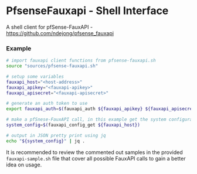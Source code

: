# PfsenseFauxapi - Shell Interface

A shell client for pfSense-FauxAPI - https://github.com/ndejong/pfsense_fauxapi

### Example
```bash
# import fauxapi client functions from pfsense-fauxapi.sh 
source "sources/pfsense-fauxapi.sh"

# setup some variables
fauxapi_host="<host-address>"
fauxapi_apikey="<fauxapi-apikey>"
fauxapi_apisecret="<fauxapi-apisecret>"

# generate an auth token to use
export fauxapi_auth=$(fauxapi_auth ${fauxapi_apikey} ${fauxapi_apisecret})

# make a pfSnese-FauxAPI call, in this example get the system configuration
system_config=$(fauxapi_config_get ${fauxapi_host})

# output in JSON pretty print using jq
echo "${system_config}" | jq . 
```

It is recommended to review the commented out samples in the provided 
`fauxapi-sample.sh` file that cover all possible FauxAPI calls to gain a better
idea on usage.

